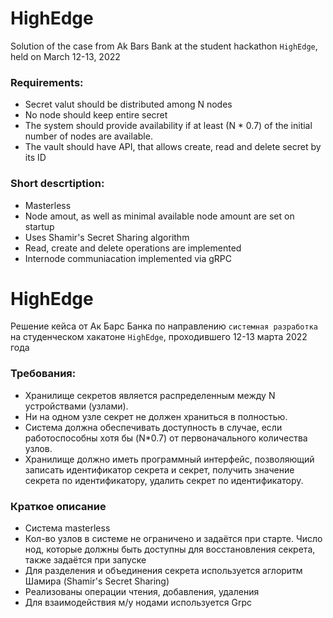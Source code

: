 # HighEdge

Solution of the case from Ak Bars Bank at the student hackathon `HighEdge`, held on March 12-13, 2022

### Requirements:
- Secret valut should be distributed among N nodes
- No node should keep entire secret
- The system should provide availability if at least (N * 0.7) of the initial number of nodes are available.
- The vault should have API, that allows create, read and delete secret by its ID


### Short descrtiption:
- Masterless
- Node amout, as well as minimal available node amount are set on startup
- Uses Shamir's Secret Sharing algorithm
- Read, create and delete operations are implemented
- Internode communiacation implemented via gRPC


# HighEdge

Решение кейса от Ак Барс Банка по направлению `системная разработка` на студенческом хакатоне `HighEdge`, проходившего 12-13 марта 2022 года

### Требования:
- Хранилище секретов является распределенным между N устройствами (узлами). 
- Ни на одном узле секрет не должен храниться в полностью. 
- Система должна обеспечивать доступность в случае, если работоспособны хотя бы (N*0.7) от первоначального количества узлов.
- Хранилище должно иметь программный интерфейс, позволяющий записать идентификатор секрета и секрет, получить значение секрета по идентификатору, удалить секрет по идентификатору.

### Краткое описание
- Система masterless
- Кол-во узлов в системе не ограничено и задаётся при старте. Число нод, которые должны быть доступны для восстановления секрета, также задаётся при запуске
- Для разделения и объединения секрета используется аглоритм Шамира (Shamir's Secret Sharing)
- Реализованы операции чтения, добавления, удаления
- Для взаимодействия м/у нодами используется Grpc
